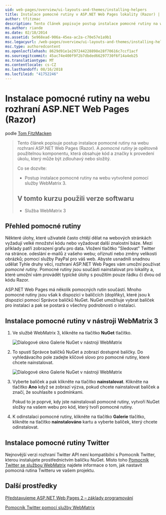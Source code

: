 ```yaml
---
uid: web-pages/overview/ui-layouts-and-themes/installing-helpers
title: Instalace pomocné rutiny v ASP.NET Web Pages lokality (Razor) | Dokumentace Microsoftu
author: tfitzmac
description: Tento článek popisuje postup instalace pomocné rutiny na webu rozhraní ASP.NET Web Pages (Razor). Pomocné rutiny je opětovně použitelnou komponentu, která obsahuje kód a značky pro každý...
ms.author: riande
ms.date: 02/18/2014
ms.assetid: 5e968ead-906a-45ea-ac2a-c70e57e1a9b1
msc.legacyurl: /web-pages/overview/ui-layouts-and-themes/installing-helpers
msc.type: authoredcontent
ms.openlocfilehash: 8629d91e1e297244228898e28f70616c7ccf1acf
ms.sourcegitcommit: 45ac74e400f9f2b7dbded66297730f6f14a4eb25
ms.translationtype: MT
ms.contentlocale: cs-CZ
ms.lasthandoff: 08/16/2018
ms.locfileid: "41752246"
---
```

<a name="installing-a-helper-in-an-aspnet-web-pages-razor-site"></a>Instalace pomocné rutiny na webu rozhraní ASP.NET Web Pages (Razor)
====================
podle [Tom FitzMacken](https://github.com/tfitzmac)

> Tento článek popisuje postup instalace pomocné rutiny na webu rozhraní ASP.NET Web Pages (Razor). A *pomocné rutiny* je opětovně použitelnou komponentu, která obsahuje kód a značky k provedení úkolu, který může být zdlouhavý nebo složitý.
> 
> Co se dozvíte:
> 
> - Postup instalace pomocné rutiny na webu vytvořené pomocí služby WebMatrix 3.
>   
> 
> ## <a name="software-versions-used-in-the-tutorial"></a>V tomto kurzu použili verze softwaru
> 
> 
> - Služba WebMatrix 3


## <a name="overview-of-helpers"></a>Přehled pomocné rutiny

Některé úlohy, které uživatelé často chtějí dělat na webových stránkách vyžadují velké množství kódu nebo vyžadovat další znalostní báze. Mezi příklady patří zobrazení grafu pro data. Vložení tlačítko "Sledovat" Twitter na stránce. odeslání e-mailů z vašeho webu; oříznutí nebo změny velikosti obrázků; pomocí služby PayPal pro váš web. Abyste usnadnili snadnou udělat Tyhle druhy věcí, rozhraní ASP.NET Web Pages vám umožní používat *pomocné rutiny*. Pomocné rutiny jsou součásti nainstalovat pro lokality a, které umožní vám provádět typické úlohy s použitím pouze řádku či dvou od kódu Razor.

ASP.NET Web Pages má několik pomocných rutin součástí. Mnoho pomocné rutiny jsou však k dispozici v balíčcích (doplňky), které jsou k dispozici pomocí Správce balíčků NuGet. NuGet umožňuje vybrat balíček pro instalaci a pak se postará o všechny podrobnosti o instalaci.

## <a name="installing-a-helper-in-webmatrix-3"></a>Instalace pomocné rutiny v nástroji WebMatrix 3

1. Ve službě WebMatrix 3, klikněte na tlačítko **NuGet** tlačítko.

    ![Dialogové okno Galerie NuGet v nástroji WebMatrix](installing-helpers/_static/image1.png)
2. To spustí Správce balíčků NuGet a zobrazí dostupné balíčky. Do vyhledávacího pole zadejte klíčové slovo pro pomocné rutiny, které chcete nainstalovat.

    ![Dialogové okno Galerie NuGet v nástroji WebMatrix](installing-helpers/_static/image2.png)
3. Vyberte balíček a pak klikněte na tlačítko **nainstalovat**. Klikněte na tlačítko **Ano** když se zobrazí výzva, pokud chcete nainstalovat balíček a značí, že souhlasíte s podmínkami.

     Pokud to je poprvé, kdy jste nainstalovali pomocné rutiny, vytvoří NuGet složky na vašem webu pro kód, který tvoří pomocné rutiny.
4. K odinstalaci pomocné rutiny, klikněte na tlačítko **Galerie** tlačítko, klikněte na tlačítko **nainstalováno** kartu a vyberte balíček, který chcete odinstalovat.

## <a name="installing-the-twitter-helper"></a>Instalace pomocné rutiny Twitter

Nejnovější verzi rozhraní Twitter API není kompatibilní s Pomocník Twitter, kterou instalujete prostřednictvím balíčku NuGet. Místo toho [Pomocník Twitter se službou WebMatrix](twitter-helper.md) najdete informace o tom, jak nastavit pomocná rutina Twitteru ve vašem projektu.

<a id="Additional_Resources"></a>
## <a name="additional-resources"></a>Další prostředky


[Představujeme ASP.NET Web Pages 2 – základy programování](../getting-started/introducing-razor-syntax-c.md)

[Pomocník Twitter pomocí služby WebMatrix](twitter-helper.md)
